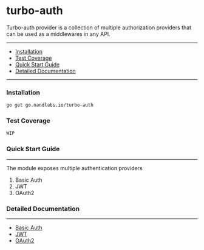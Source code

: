 # turbo-auth
Turbo-auth provider is a collection of multiple authorization providers that can be used as a middlewares in any API.

---

- [Installation](#installation)
- [Test Coverage](#test-coverage)
- [Quick Start Guide](#quick-start-guide)
- [Detailed Documentation](#detailed-documentation)
---

### Installation

```bash
go get go.nandlabs.io/turbo-auth
```

### Test Coverage

```bash
WIP
```

### Quick Start Guide

---

The module exposes multiple authentication providers
1. Basic Auth
2. JWT
3. OAuth2

### Detailed Documentation

---

* [Basic Auth](providers/basicAuth/README.md)
* [JWT](providers/jwt/README.md)
* [OAuth2](providers/oauth/README.md)

